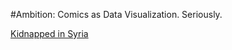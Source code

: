 #Ambition: Comics as Data Visualization. Seriously.

[Kidnapped in Syria](http://narrative.ly/meet-the-press/kidnapped-in-syria/)

